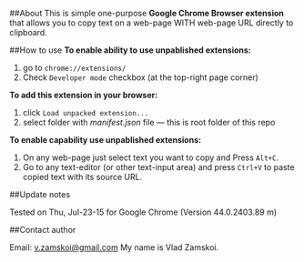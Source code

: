 ##About
This is simple one-purpose **Google Chrome Browser extension** that allows you to copy text on a web-page WITH web-page URL directly to clipboard.


##How to use
**To enable ability to use unpablished extensions:**

1. go to `chrome://extensions/`
1. Check `Developer mode` checkbox (at the top-right page corner)

**To add this extension in your browser:**

1. click `Load unpacked extension...`
1. select folder with _manifest.json_ file — this is root folder of this repo

**To enable capability use unpablished extensions:**

1. On any web-page just select text you want to copy and Press `Alt+C`.
1. Go to any text-editor (or other text-input area) and press `Ctrl+V` to paste copied text with its source URL.


##Update notes

Tested on Thu, Jul-23-15
for Google Chrome (Version 44.0.2403.89 m)


##Contact author

Email: <v.zamskoi@gmail.com>
My name is Vlad Zamskoi.